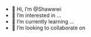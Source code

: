 - 👋 Hi, I’m @Shawwwi
- 👀 I’m interested in ...
- 🌱 I’m currently learning ...
- 💞️ I’m looking to collaborate on

<!---
Shawwwi/Shawwwi is a ✨ special ✨ repository because its `README.md` (this file) appears on your GitHub profile.
You can click the Preview link to take a look at your changes.
--->
